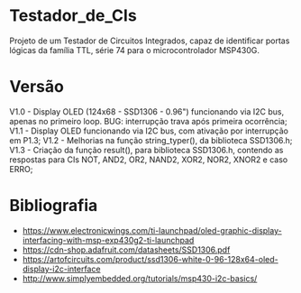 # Testador_de_CIs
Projeto de um Testador de Circuitos Integrados, capaz de identificar portas lógicas da família TTL, série 74 para o microcontrolador MSP430G.

# Versão
  V1.0 - Display OLED (124x68 - SSD1306 - 0.96") funcionando via I2C bus, apenas no primeiro loop. BUG: interrupção trava após primeira ocorrência;
  V1.1 - Display OLED funcionando via I2C bus, com ativação por interrupção em P1.3;
  V1.2 - Melhorias na função string_typer(), da biblioteca SSD1306.h;
  V1.3 - Criação da função result(), para biblioteca SSD1306.h, contendo as respostas para CIs NOT, AND2, OR2, NAND2, XOR2, NOR2, XNOR2 e caso ERRO;

# Bibliografia
  - https://www.electronicwings.com/ti-launchpad/oled-graphic-display-interfacing-with-msp-exp430g2-ti-launchpad
  - https://cdn-shop.adafruit.com/datasheets/SSD1306.pdf
  - https://artofcircuits.com/product/ssd1306-white-0-96-128x64-oled-display-i2c-interface
  - http://www.simplyembedded.org/tutorials/msp430-i2c-basics/

